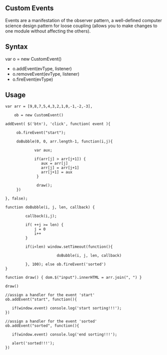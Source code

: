 Custom Events
-------------

Events are a manifestation of the observer pattern, a well-defined computer science design pattern for 
loose coupling (allows you to make changes to one module without affecting the others).

Syntax
------

var o = new CustomEvent()

* o.addEvent(evType, listener)
* o.removeEvent(evType, listener)
* o.fireEvent(evType)

Usage
-----


    var arr = [9,8,7,5,4,3,2,1,0,-1,-2,-3],

        ob = new CustomEvent()

    addEvent( $('btn'), 'click', function( event ){
 
         ob.fireEvent("start");

         doBubble(0, 0, arr.length-1, function(i,j){

                 var aux;

                 if(arr[j] > arr[j+1]) {
                    aux = arr[j]
                    arr[j] = arr[j+1]
                    arr[j+1] = aux
                  }

                  draw();
         })

    }, false);

    function doBubble(i, j, len, callback) {

             callback(i,j);
 
             if( ++j >= len) {
                 j = 0
                 i++
             }

             if(i<len) window.setTimeout(function(){

                           doBubble(i, j, len, callback)

             }, 100); else ob.fireEvent('sorted')
    }

    function draw() { dom.$("input").innerHTML = arr.join(", ") }

    draw()

    //assign a handler for the event 'start'
    ob.addEvent("start", function(){

       if(window.event) console.log('start sorting!!!');
    })

    //assign a handler for the event 'sorted'
    ob.addEvent("sorted", function(){

       if(window.event) console.log('end sorting!!!');

       alert('sorted!!!');
    })